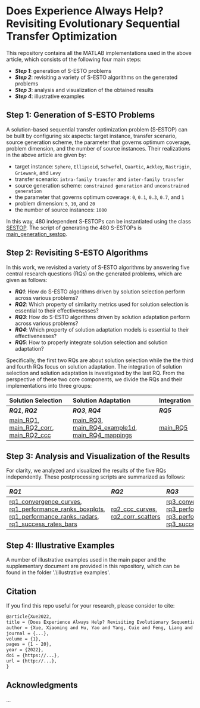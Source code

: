 # Does Experience Always Help? Revisiting Evolutionary Sequential Transfer Optimization

This repository contains all the MATLAB implementations used in the above article, which consists of the following four main steps:

* ***Step 1***: generation of S-ESTO problems
* ***Step 2***: revisiting a variety of S-ESTO algorithms on the generated problems
* ***Step 3***: analysis and visualization of the obtained results
* ***Step 4***: illustrative examples

## Step 1: Generation of S-ESTO Problems
A solution-based sequential transfer optimization problem (S-ESTOP) can be built by configuring six aspects: target instance, transfer scenario, source generation scheme, the parameter that governs optimum coverage, problem dimension, and the number of source instances. Their realizations in the above article are given by:

* target instance: `Sphere`, `Ellipsoid`, `Schwefel`, `Quartic`, `Ackley`, `Rastrigin`, `Griewank`, and `Levy`
* transfer scenario: `intra-family transfer` and `inter-family transfer`
* source generation scheme: `constrained generation` and `unconstrained generation`
* the parameter that governs optimum coverage: `0`, `0.1`, `0.3`, `0.7`, and `1`
* problem dimension: `5`, `10`, and `20`
* the number of source instances: `1000`

In this way, 480 independent S-ESTOPs can be instantiated using the class [SESTOP](https://github.com/XmingHsueh/Revisiting-S-ESTOs/blob/main/utils/SESTOP.m). The script of generating the 480 S-ESTOPs is [main_generation_sestop](https://github.com/XmingHsueh/Revisiting-S-ESTOs/blob/main/main_generation_sestop.m).

## Step 2: Revisiting S-ESTO Algorithms
In this work, we revisited a variety of S-ESTO algorithms by answering five central research questions (RQs) on the generated problems, which are given as follows:

* ***RQ1***: How do S-ESTO algorithms driven by solution selection perform across various problems?
* ***RQ2***: Which property of similarity metrics used for solution selection is essential to their effectivenesses?
* ***RQ3***: How do S-ESTO algorithms driven by solution adaptation perform across various problems?
* ***RQ4***: Which property of solution adaptation models is essential to their effectivenesses?
* ***RQ5***: How to properly integrate solution selection and solution adaptation?

Specifically, the first two RQs are about solution selection while the the third and fourth RQs focus on solution adaptation. The integration of solution selection and solution adaptation is investigated by the last RQ. From the perspective of these two core components, we divide the RQs and their implementations into three groups:

|Solution Selection|Solution Adaptation|Integration|
|:-|:-|:-|
|***RQ1***, ***RQ2***|***RQ3***, ***RQ4***|***RQ5***|
|[main_RQ1](https://github.com/XmingHsueh/Revisiting-S-ESTOs/blob/main/main_RQ1.m), [main_RQ2_corr](https://github.com/XmingHsueh/Revisiting-S-ESTOs/blob/main/main_RQ2_corr.m), [main_RQ2_ccc](https://github.com/XmingHsueh/Revisiting-S-ESTOs/blob/main/main_RQ2_ccc.m)|[main_RQ3](https://github.com/XmingHsueh/Revisiting-S-ESTOs/blob/main/main_RQ3.m), [main_RQ4_example1d](https://github.com/XmingHsueh/Revisiting-S-ESTOs/blob/main/main_RQ4_example1d.m), [main_RQ4_mappings](https://github.com/XmingHsueh/Revisiting-S-ESTOs/blob/main/main_RQ4_mappings.m)|[main_RQ5](https://github.com/XmingHsueh/Revisiting-S-ESTOs/blob/main/main_RQ5.m)|

## Step 3: Analysis and Visualization of the Results
For clarity, we analyzed and visualized the results of the five RQs independently. These postprocessing scripts are summarized as follows:

|***RQ1***|***RQ2***|***RQ3***|***RQ4***|***RQ5***|
|:-|:-|:-|:-|:-|
|[rq1_convergence_curves](https://github.com/XmingHsueh/Revisiting-S-ESTOs/blob/main/experimental%20studies/rq1_convergence_curves.m), [rq1_performance_ranks_boxplots](https://github.com/XmingHsueh/Revisiting-S-ESTOs/blob/main/experimental%20studies/rq1_performance_ranks_boxplots.m), [rq1_performance_ranks_radars](https://github.com/XmingHsueh/Revisiting-S-ESTOs/blob/main/experimental%20studies/rq1_performance_ranks_radars.m), [rq1_success_rates_bars](https://github.com/XmingHsueh/Revisiting-S-ESTOs/blob/main/experimental%20studies/rq1_success_rates_bars.m)|[rq2_ccc_curves](https://github.com/XmingHsueh/Revisiting-S-ESTOs/blob/main/experimental%20studies/rq2_ccc_curves.m), [rq2_corr_scatters](https://github.com/XmingHsueh/Revisiting-S-ESTOs/blob/main/experimental%20studies/rq2_corr_scatters.m)|[rq3_convergence_curves](https://github.com/XmingHsueh/Revisiting-S-ESTOs/blob/main/experimental%20studies/rq3_convergence_curves.m), [rq3_performance_ranks_boxplots](https://github.com/XmingHsueh/Revisiting-S-ESTOs/blob/main/experimental%20studies/rq3_performance_ranks_boxplots.m), [rq3_performance_ranks_radars](https://github.com/XmingHsueh/Revisiting-S-ESTOs/blob/main/experimental%20studies/rq3_performance_ranks_radars.m), [rq3_success_rates_bars](https://github.com/XmingHsueh/Revisiting-S-ESTOs/blob/main/experimental%20studies/rq3_success_rates_bars.m)|[main_RQ4_example1d](https://github.com/XmingHsueh/Revisiting-S-ESTOs/blob/main/main_RQ4_example1d.m), [main_RQ4_mappings](https://github.com/XmingHsueh/Revisiting-S-ESTOs/blob/main/main_RQ4_mappings.m)|[rq5_convergence_curves](https://github.com/XmingHsueh/Revisiting-S-ESTOs/blob/main/experimental%20studies/rq5_convergence_curves.m)|

## Step 4: Illustrative Examples
A number of illustrative examples used in the main paper and the supplementary document are provided in this repository, which can be found in the folder '.\illustrative examples'.

## Citation

If you find this repo useful for your research, please consider to cite:
```latex
@article{Xue2022,
title = {Does Experience Always Help? Revisiting Evolutionary Sequential Transfer Optimization},
author = {Xue, Xiaoming and Hu, Yao and Yang, Cuie and Feng, Liang and Chen, Guodong and Zhang, Kai and Song, Linqi and Tan, Kay Chen}
journal = {...},
volume = {1},
pages = {1 - 20},
year = {2022},
doi = {https://...},
url = {http://...},
}
```

## Acknowledgments

...
